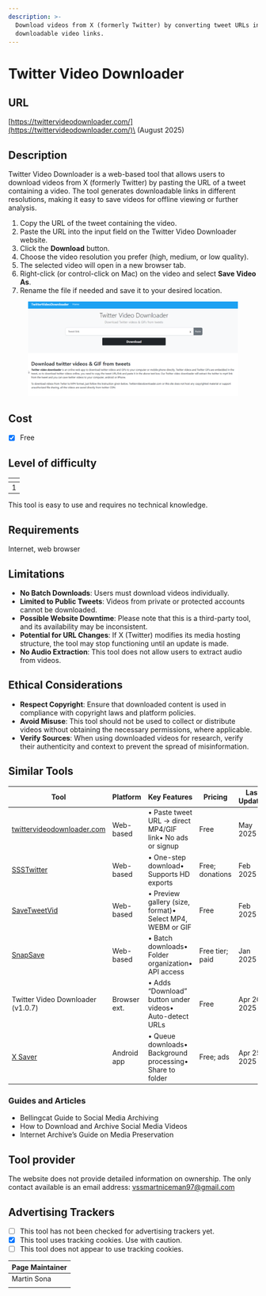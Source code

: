 ```yaml
---
description: >-
  Download videos from X (formerly Twitter) by converting tweet URLs into
  downloadable video links.
---
```


# Twitter Video Downloader

## URL

[https://twittervideodownloader.com/](https://twittervideodownloader.com/)\
(August 2025)

## Description

Twitter Video Downloader is a web-based tool that allows users to download videos from X (formerly Twitter) by pasting the URL of a tweet containing a video. The tool generates downloadable links in different resolutions, making it easy to save videos for offline viewing or further analysis.

1. Copy the URL of the tweet containing the video.
2. Paste the URL into the input field on the Twitter Video Downloader website.
3. Click the **Download** button.
4. Choose the video resolution you prefer (high, medium, or low quality).
5. The selected video will open in a new browser tab.
6. Right-click (or control-click on Mac) on the video and select **Save Video As**.
7. Rename the file if needed and save it to your desired location.



<figure><img src=".gitbook/assets/image.png" alt=""><figcaption></figcaption></figure>

## Cost

* [x] Free

## Level of difficulty

<table><thead><tr><th data-type="rating" data-max="5"></th></tr></thead><tbody><tr><td>1</td></tr></tbody></table>

This tool is easy to use and requires no technical knowledge.

## Requirements

Internet, web browser

## Limitations

* **No Batch Downloads**: Users must download videos individually.
* **Limited to Public Tweets**: Videos from private or protected accounts cannot be downloaded.
* **Possible Website Downtime**: Please note that this is a third-party tool, and its availability may be inconsistent.
* **Potential for URL Changes**: If X (Twitter) modifies its media hosting structure, the tool may stop functioning until an update is made.
* **No Audio Extraction**: This tool does not allow users to extract audio from videos.

## Ethical Considerations

* **Respect Copyright**: Ensure that downloaded content is used in compliance with copyright laws and platform policies.
* **Avoid Misuse**: This tool should not be used to collect or distribute videos without obtaining the necessary permissions, where applicable.
* **Verify Sources**: When using downloaded videos for research, verify their authenticity and context to prevent the spread of misinformation.

## Similar Tools

| Tool                                                                | Platform     | Key Features                                              | Pricing         | Last Updated | Pros                                                 | Cons                                                       |
| ------------------------------------------------------------------- | ------------ | --------------------------------------------------------- | --------------- | ------------ | ---------------------------------------------------- | ---------------------------------------------------------- |
| [twittervideodownloader.com](https://twittervideodownloader.com/)   | Web-based    | • Paste tweet URL → direct MP4/GIF link• No ads or signup | Free            | May 2025     | • Fast, no-frills interface• No account required     | • No preview of file size/format• Occasional rate limits   |
| [SSSTwitter](https://ssstwitter.com/)                               | Web-based    | • One-step download• Supports HD exports                  | Free; donations | Feb 2025     | • Reliable for high-res videos• Minimal UI           | • Can hit rate limits• Some redirections/shortened links   |
| [SaveTweetVid](https://savetweetvid.com/)                           | Web-based    | • Preview gallery (size, format)• Select MP4, WEBM or GIF | Free            | Feb 2025     | • Preview before download• Format choices            | • Extra click to view previews• UI ads                     |
| [SnapSave](https://snapsave.app/)                                   | Web-based    | • Batch downloads• Folder organization• API access        | Free tier; paid | Jan 2025     | • Ideal for multiple downloads• Organize projects    | • Requires free account• API limits on free plan           |
| Twitter Video Downloader (v1.0.7)                                   | Browser ext. | • Adds “Download” button under videos• Auto-detect URLs   | Free            | Apr 20 2025  | • Seamless in-page integration• No copy-paste needed | • Must trust extension• Chrome/Firefox only                |
| [X Saver](https://play.google.com/store/apps/details?id=com.xsaver) | Android app  | • Queue downloads• Background processing• Share to folder | Free; ads       | Apr 25 2025  | • Mobile-friendly• Batch queue on the go             | • Broad storage & network permissions• Ads in free version |

### Guides and Articles

* Bellingcat Guide to Social Media Archiving
* How to Download and Archive Social Media Videos
* Internet Archive’s Guide on Media Preservation

## Tool provider

The website does not provide detailed information on ownership. The only contact available is an email address: vssmartniceman97@gmail.com

## Advertising Trackers

* [ ] This tool has not been checked for advertising trackers yet.
* [x] This tool uses tracking cookies. Use with caution.
* [ ] This tool does not appear to use tracking cookies.

| Page Maintainer |
| --------------- |
| Martin Sona     |
|                 |
